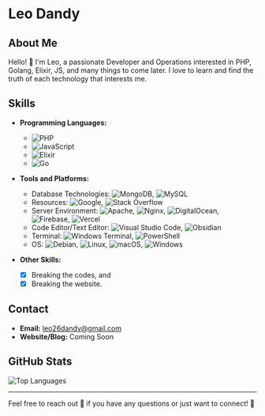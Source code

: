 # Leo Dandy

## About Me

Hello! 👋
I'm Leo, a passionate Developer and Operations interested in PHP, Golang, Elixir, JS, and many things to come later. I love to learn and find the truth of each technology that interests me.

## Skills

- **Programming Languages:**
  - ![PHP](https://img.shields.io/badge/php-%23777BB4.svg?style=for-the-badge&logo=php&logoColor=white)
  - ![JavaScript](https://img.shields.io/badge/javascript-%23323330.svg?style=for-the-badge&logo=javascript&logoColor=%23F7DF1E)
  - ![Elixir](https://img.shields.io/badge/elixir-%234B275F.svg?style=for-the-badge&logo=elixir&logoColor=white)
  - ![Go](https://img.shields.io/badge/go-%2300ADD8.svg?style=for-the-badge&logo=go&logoColor=white)
 
    
- **Tools and Platforms:**
  - Database Technologies: ![MongoDB](https://img.shields.io/badge/MongoDB-%234ea94b.svg?style=for-the-badge&logo=mongodb&logoColor=white), ![MySQL](https://img.shields.io/badge/mysql-4479A1.svg?style=for-the-badge&logo=mysql&logoColor=white)
  - Resources: ![Google](https://img.shields.io/badge/google-4285F4?style=for-the-badge&logo=google&logoColor=white), ![Stack Overflow](https://img.shields.io/badge/-Stackoverflow-FE7A16?style=for-the-badge&logo=stack-overflow&logoColor=white)
  - Server Environment: ![Apache](https://img.shields.io/badge/apache-%23D42029.svg?style=for-the-badge&logo=apache&logoColor=white), ![Nginx](https://img.shields.io/badge/nginx-%23009639.svg?style=for-the-badge&logo=nginx&logoColor=white), ![DigitalOcean](https://img.shields.io/badge/DigitalOcean-%230167ff.svg?style=for-the-badge&logo=digitalOcean&logoColor=white), ![Firebase](https://img.shields.io/badge/firebase-%23039BE5.svg?style=for-the-badge&logo=firebase), ![Vercel](https://img.shields.io/badge/vercel-%23000000.svg?style=for-the-badge&logo=vercel&logoColor=white)
  - Code Editor/Text Editor: ![Visual Studio Code](https://img.shields.io/badge/Visual%20Studio%20Code-0078d7.svg?style=for-the-badge&logo=visual-studio-code&logoColor=white), ![Obsidian](https://img.shields.io/badge/Obsidian-%23483699.svg?style=for-the-badge&logo=obsidian&logoColor=white)
  - Terminal: ![Windows Terminal](https://img.shields.io/badge/Windows%20Terminal-%234D4D4D.svg?style=for-the-badge&logo=windows-terminal&logoColor=white), ![PowerShell](https://img.shields.io/badge/PowerShell-%235391FE.svg?style=for-the-badge&logo=powershell&logoColor=white)
  - OS: ![Debian](https://img.shields.io/badge/Debian-D70A53?style=for-the-badge&logo=debian&logoColor=white), ![Linux](https://img.shields.io/badge/Linux-FCC624?style=for-the-badge&logo=linux&logoColor=black), ![macOS](https://img.shields.io/badge/mac%20os-000000?style=for-the-badge&logo=macos&logoColor=F0F0F0), ![Windows](https://img.shields.io/badge/Windows-0078D6?style=for-the-badge&logo=windows&logoColor=white) 
     
- **Other Skills:**
  - [x] Breaking the codes, and
  - [x] Breaking the website.

## Contact

- **Email:** leo26dandy@gmail.com
- **Website/Blog:** Coming Soon

## GitHub Stats

![Top Languages](https://github-readme-stats.vercel.app/api/top-langs/?username=leo26dandy&layout=compact&theme=radical)

---

Feel free to reach out 🤙 if you have any questions or just want to connect! 🙏

<!---
leo26dandy/leo26dandy is a ✨ special ✨ repository because its `README.md` (this file) appears on your GitHub profile.
You can click the Preview link to take a look at your changes.
--->
